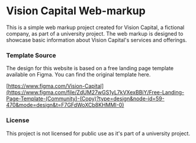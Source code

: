 # Vision Capital Web-markup
This is a simple web markup project created for Vision Capital, a fictional company, as part of a university project. The web markup is designed to showcase basic information about Vision Capital's services and offerings.

### Template Source
The design for this website is based on a free landing page template available on Figma. You can find the original template here.

[https://www.figma.com/Vision-Capital](https://www.figma.com/file/ZdUM27wGS1yL7kVXexBBiY/Free-Landing-Page-Template-(Community)-(Copy)?type=design&node-id=59-470&mode=design&t=F7GFdWoXCb8KHMMI-0)

### License
This project is not licensed for public use as it's part of a university project.
